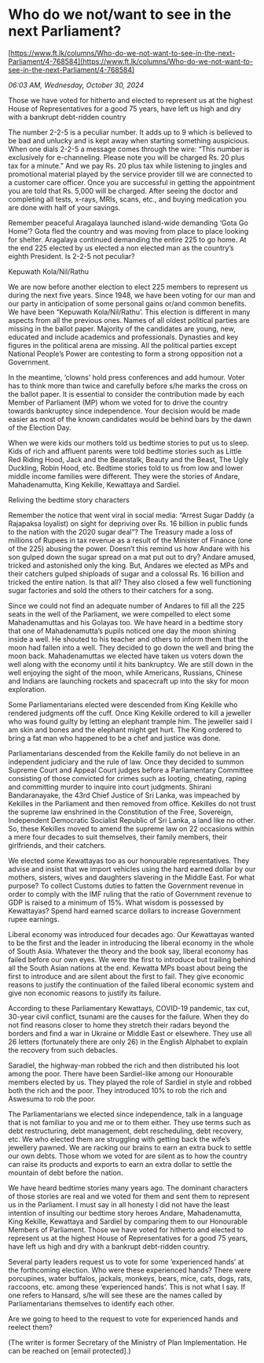 # Who do we not/want to see in the next Parliament?

[https://www.ft.lk/columns/Who-do-we-not-want-to-see-in-the-next-Parliament/4-768584](https://www.ft.lk/columns/Who-do-we-not-want-to-see-in-the-next-Parliament/4-768584)

*06:03 AM, Wednesday, October 30, 2024*

Those we have voted for hitherto and elected to represent us at the highest House of Representatives for a good 75 years, have left us high and dry with a bankrupt debt-ridden country

The number 2-2-5 is a peculiar number. It adds up to 9 which is believed to be bad and unlucky and is kept away when starting something auspicious. When one dials 2-2-5 a message comes through the wire: “This number is exclusively for e-channeling. Please note you will be charged Rs. 20 plus tax for a minute.” And we pay Rs. 20 plus tax while listening to jingles and promotional material played by the service provider till we are connected to a customer care officer. Once you are successful in getting the appointment you are told that Rs. 5,000 will be charged. After seeing the doctor and completing all tests, x-rays, MRIs, scans, etc., and buying medication you are done with half of your savings.

Remember peaceful Aragalaya launched island-wide demanding ‘Gota Go Home’? Gota fled the country and was moving from place to place looking for shelter. Aragalaya continued demanding the entire 225 to go home. At the end 225 elected by us elected a non elected man as the country’s eighth President. Is 2-2-5 not peculiar?

Kepuwath Kola/Nil/Rathu

We are now before another election to elect 225 members to represent us during the next five years. Since 1948, we have been voting for our man and our party in anticipation of some personal gains or/and common benefits. We have been “Kepuwath Kola/Nil/Rathu’. This election is different in many aspects from all the previous ones. Names of all oldest political parties are missing in the ballot paper. Majority of the candidates are young, new, educated and include academics and professionals. Dynasties and key figures in the political arena are missing. All the political parties except National People’s Power are contesting to form a strong opposition not a Government.

In the meantime, ‘clowns’ hold press conferences and add humour. Voter has to think more than twice and carefully before s/he marks the cross on the ballot paper. It is essential to consider the contribution made by each Member of Parliament (MP) whom we voted for to drive the country towards bankruptcy since independence. Your decision would be made easier as most of the known candidates would be behind bars by the dawn of the Election Day.

When we were kids our mothers told us bedtime stories to put us to sleep. Kids of rich and affluent parents were told bedtime stories such as Little Red Riding Hood, Jack and the Beanstalk, Beauty and the Beast, The Ugly Duckling, Robin Hood, etc. Bedtime stories told to us from low and lower middle income families were different. They were the stories of Andare, Mahadenamutta, King Kekille, Kewattaya and Sardiel.

Reliving the bedtime story characters

Remember the notice that went viral in social media: “Arrest Sugar Daddy (a Rajapaksa loyalist) on sight for depriving over Rs. 16 billion in public funds to the nation with the 2020 sugar deal”? The Treasury made a loss of millions of Rupees in tax revenue as a result of the Minister of Finance (one of the 225) abusing the power. Doesn’t this remind us how Andare with his son gulped down the sugar spread on a mat put out to dry? Andare amused, tricked and astonished only the king. But, Andares we elected as MPs and their catchers gulped shiploads of sugar and a colossal Rs. 16 billion and tricked the entire nation. Is that all? They also closed a few well functioning sugar factories and sold the others to their catchers for a song.

Since we could not find an adequate number of Andares to fill all the 225 seats in the well of the Parliament, we were compelled to elect some Mahadenamuttas and his Golayas too. We have heard in a bedtime story that one of Mahadenamutta’s pupils noticed one day the moon shining inside a well. He shouted to his teacher and others to inform them that the moon had fallen into a well. They decided to go down the well and bring the moon back. Mahadenamuttas we elected have taken us voters down the well along with the economy until it hits bankruptcy. We are still down in the well enjoying the sight of the moon, while Americans, Russians, Chinese and Indians are launching rockets and spacecraft up into the sky for moon exploration.

Some Parliamentarians elected were descended from King Kekille who rendered judgments off the cuff. Once King Kekille ordered to kill a jeweller who was found guilty by letting an elephant trample him. The jeweller said I am skin and bones and the elephant might get hurt. The King ordered to bring a fat man who happened to be a chef and justice was done.

Parliamentarians descended from the Kekille family do not believe in an independent judiciary and the rule of law. Once they decided to summon Supreme Court and Appeal Court judges before a Parliamentary Committee consisting of those convicted for crimes such as looting, cheating, raping and committing murder to inquire into court judgments. Shirani Bandaranayake, the 43rd Chief Justice of Sri Lanka, was impeached by Kekilles in the Parliament and then removed from office. Kekilles do not trust the supreme law enshrined in the Constitution of the Free, Sovereign, Independent Democratic Socialist Republic of Sri Lanka, a land like no other. So, these Kekilles moved to amend the supreme law on 22 occasions within a mere four decades to suit themselves, their family members, their girlfriends, and their catchers.

We elected some Kewattayas too as our honourable representatives. They advise and insist that we import vehicles using the hard earned dollar by our mothers, sisters, wives and daughters slavering in the Middle East. For what purpose? To collect Customs duties to fatten the Government revenue in order to comply with the IMF ruling that the ratio of Government revenue to GDP is raised to a minimum of 15%. What wisdom is possessed by Kewattayas? Spend hard earned scarce dollars to increase Government rupee earnings.

Liberal economy was introduced four decades ago. Our Kewattayas wanted to be the first and the leader in introducing the liberal economy in the whole of South Asia. Whatever the theory and the book say, liberal economy has failed before our own eyes. We were the first to introduce but trailing behind all the South Asian nations at the end. Kewatta MPs boast about being the first to introduce and are silent about the first to fail. They give economic reasons to justify the continuation of the failed liberal economic system and give non economic reasons to justify its failure.

According to these Parliamentary Kewattays, COVID-19 pandemic, tax cut, 30-year civil conflict, tsunami are the causes for the failure. When they do not find reasons closer to home they stretch their radars beyond the borders and find a war in Ukraine or Middle East or elsewhere. They use all 26 letters (fortunately there are only 26) in the English Alphabet to explain the recovery from such debacles.

Saradiel, the highway-man robbed the rich and then distributed his loot among the poor. There have been Sardiel-like among our Honourable members elected by us. They played the role of Sardiel in style and robbed both the rich and the poor. They introduced 10% to rob the rich and Aswesuma to rob the poor.

The Parliamentarians we elected since independence, talk in a language that is not familiar to you and me or to them either. They use terms such as debt restructuring, debt management, debt rescheduling, debt recovery, etc. We who elected them are struggling with getting back the wife’s jewellery pawned. We are racking our brains to earn an extra buck to settle our own debts. Those whom we voted for are silent as to how the country can raise its products and exports to earn an extra dollar to settle the mountain of debt before the nation.

We have heard bedtime stories many years ago. The dominant characters of those stories are real and we voted for them and sent them to represent us in the Parliament. I must say in all honesty I did not have the least intention of insulting our bedtime story heroes Andare, Mahadenamutta, King Kekille, Kewattaya and Sardiel by comparing them to our Honourable Members of Parliament. Those we have voted for hitherto and elected to represent us at the highest House of Representatives for a good 75 years, have left us high and dry with a bankrupt debt-ridden country.

Several party leaders request us to vote for some ‘experienced hands’ at the forthcoming election. Who were these experienced hands? There were porcupines, water buffalos, jackals, monkeys, bears, mice, cats, dogs, rats, raccoons, etc. among these ‘experienced hands’. This is not what I say. If one refers to Hansard, s/he will see these are the names called by Parliamentarians themselves to identify each other.

Are we going to heed to the request to vote for experienced hands and reelect them?

(The writer is former Secretary of the Ministry of Plan Implementation. He can be reached on [email protected].)


